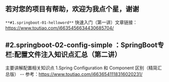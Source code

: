 **若对您的项目有帮助，欢迎为我点个星，谢谢**
--
`**#1.springboot-01-helloword**`
快速入门（第一讲）文章链接： https://www.toutiao.com/i6635456634430685704/

**#2.springboot-02-config-simple ：SpringBoot专栏:配置文件注入知识点汇总（第二讲）**
  --
  主要讲解配置相关知识点
     1.Spring Configuration 和 Component 区别（精简汇总版）
     --
       参考：https://www.toutiao.com/i6636541118316020231/